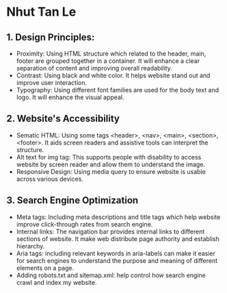 # Nhut Tan Le

## 1. Design Principles:

- Proximity: Using HTML structure which related to the header, main, footer are grouped together in a container. It will enhance a clear separation of content and improving overall readability.
- Contrast: Using black and white color. It helps website stand out and improve user interaction.
- Typography: Using different font families are used for the body text and logo. It will enhance the visual appeal.

## 2. Website's Accessibility

- Sematic HTML: Using some tags \<header\>, \<nav\>, \<main\>, \<section\>, \<footer\>. It aids screen readers and assistive tools can interpret the structure.
- Alt text for img tag: This supports people with disability to access website by screen reader and allow them to understand the image.
- Responsive Design: Using media query to ensure website is usable across various devices.

## 3. Search Engine Optimization

- Meta tags: Including meta descriptions and title tags which help website improve click-through rates from search engine.
- Internal links: The navigation bar provides internal links to different sections of website. It make web distribute page authority and establish hierarchy.
- Aria tags: including relevant keywords in aria-labels can make it easier for search engines to understand the purpose and meaning of different elements on a page.
- Adding robots.txt and sitemap.xml: help control how search engine crawl and index my website.

